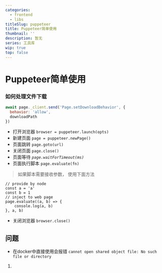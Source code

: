 ```yaml
---
categories:
  - frontend
  - libs
titleSlug: puppeteer
title: Puppeteer简单使用
thumbnail: ''
description: 暂无
series: 工具库
wip: true
top: false
---
```


# Puppeteer简单使用

### 如何处理文件下载

```jsx
await page._client.send('Page.setDownloadBehavior', {
  behavior: 'allow',
  downloadPath
})
```

- 打开浏览器 `browser = puppeteer.launch(opts)`
- 新建页面  `page = puppeteer.newPage()`
- 页面跳转 `page.goto(url)`
- 关闭页面 `page.close()`
- 页面等待 *`page.waitForTimeout(ms)`*
- 页面执行脚本 `page.evaluate(fn)`

> 如果脚本需要接收参数， 使用下面方法

```tsx
// provide by node
const a = 'a'
const b = 1
// inject to web page
page.evaluate((a, b) => {
	console.log(a, b)
}, a, b)
```

- 关闭浏览器 `browser.close()`

## 问题

- 在docker中直接使用会报错 `cannot open shared object file: No such file or directory`

1. 